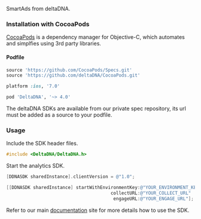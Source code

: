 SmartAds from deltaDNA.

### Installation with CocoaPods

[CocoaPods](https://cocoapods.org/) is a dependency manager for Objective-C, which automates and simplfies using 3rd party libraries.

#### Podfile

```ruby
source 'https://github.com/CocoaPods/Specs.git'
source 'https://github.com/deltaDNA/CocoaPods.git'

platform :ios, '7.0'

pod 'DeltaDNA', '~> 4.0'
```

The deltaDNA SDKs are available from our private spec repository, its url must be added as a source to your podfile.  

### Usage

Include the SDK header files.

```objective-c
#include <DeltaDNA/DeltaDNA.h>
```

Start the analytics SDK.

```objective-c
[DDNASDK sharedInstance].clientVersion = @"1.0";

[[DDNASDK sharedInstance] startWithEnvironmentKey:@"YOUR_ENVIRONMENT_KEY"
                                       collectURL:@"YOUR_COLLECT_URL"
                                        engageURL:@"YOUR_ENGAGE_URL"];

```

Refer to our main [documentation](http://docs.deltadna.com/advanced-integration/ios-sdk/) site for more details how to use the SDK.
